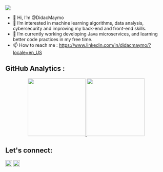 
  ![](https://komarev.com/ghpvc/?username=DidacMaymo&color=green)

- 👋 Hi, I’m @DidacMaymo
- 👀 I’m interested in machine learning algorithms, data analysis, cybersecurity and improving my back-end and front-end skills.
- 🌱 I’m currently working developing Java microservices, and learning better code practices in my free time. 
- 📫 How to reach me : https://www.linkedin.com/in/didacmaymo/?locale=en_US

## GitHub Analytics :
<p align="center">
<a href="https://github.com/DidacMaymo">
  <img height="180em" src="https://github-readme-stats-eight-theta.vercel.app/api?username=DidacMaymo&show_icons=true&theme=algolia&include_all_commits=true&count_private=true"/>
  <img height="180em" src="https://github-readme-stats-eight-theta.vercel.app/api/top-langs/?username=DidacMaymo&layout=compact&langs_count=8&theme=algolia"/>
</a>
</p>

## Let's connect: 
<a href="https://leetcode.com/dmaymocalatayud/">
  <img align="left" src="https://upload.wikimedia.org/wikipedia/commons/1/19/LeetCode_logo_black.png" width="21px"/>
</a>
<a href="https://www.linkedin.com/in/didacmaymo/?locale=en_US">
  <img align="left" src="https://cdn-icons-png.flaticon.com/512/174/174857.png" width="21px"/>
</a>




<!---
DidacMaymo/DidacMaymo is a ✨ special ✨ repository because its `README.md` (this file) appears on your GitHub profile.
You can click the Preview link to take a look at your changes.
--->

